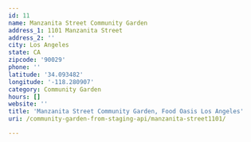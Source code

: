 ```yaml
---
id: 11
name: Manzanita Street Community Garden
address_1: 1101 Manzanita Street
address_2: ''
city: Los Angeles
state: CA
zipcode: '90029'
phone: ''
latitude: '34.093482'
longitude: '-118.280907'
category: Community Garden
hours: []
website: ''
title: 'Manzanita Street Community Garden, Food Oasis Los Angeles'
uri: /community-garden-from-staging-api/manzanita-street1101/

---
```


